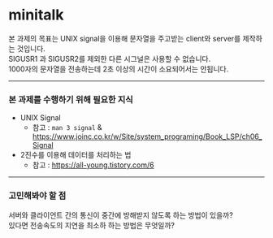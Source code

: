 # minitalk

본 과제의 목표는 UNIX signal을 이용해 문자열을 주고받는 client와 server를 제작하는 것입니다. <br/>
SIGUSR1 과 SIGUSR2를 제외한 다른 시그널은 사용할 수 없습니다. <br/>
1000자의 문자열을 전송하는데 2초 이상의 시간이 소요되어서는 안됩니다.
___
### 본 과제를 수행하기 위해 필요한 지식
* UNIX Signal
  * 참고 : `man 3 signal` & https://www.joinc.co.kr/w/Site/system_programing/Book_LSP/ch06_Signal
* 2진수를 이용해 데이터를 처리하는 법
  * 참고 : https://all-young.tistory.com/6
___
### 고민해봐야 할 점
서버와 클라이언트 간의 통신이 중간에 방해받지 않도록 하는 방법이 있을까? <br/>
있다면 전송속도의 지연을 최소하 하는 방법은 무엇일까?
